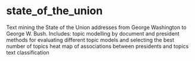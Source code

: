 # state_of_the_union

Text mining the State of the Union addresses from George Washington to George W. Bush.
Includes:
topic modelling by document and president
methods for evaluating different topic models and selecting the best number of topics
heat map of associations between presidents and topics
text classification
